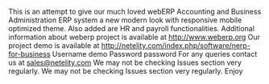 This is an attempt to give our much loved webERP Accounting and Business Administration ERP system a new modern look with responsive mobile optimized theme. Also added are HR and payroll functionalities. 
Additional information about weberp project is available at http://www.weberp.org Our project demo is available at http://netelity.com/index.php/software/nerp-for-business 
Username demo 
Password password 
For any queries contact us at sales@netelity.com We may not be checking Issues section very regularly. We may not be checking Issues section very regularly.
Enjoy
